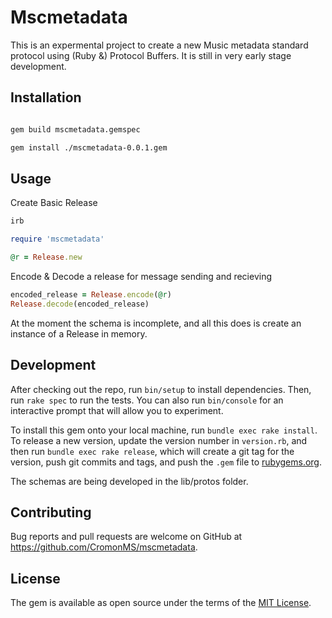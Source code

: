 # Mscmetadata

This is an expermental project to create a new Music metadata standard protocol using (Ruby &) Protocol Buffers. It is still in very early stage development.

## Installation

```bash

gem build mscmetadata.gemspec

gem install ./mscmetadata-0.0.1.gem
```

## Usage

Create Basic Release

```ruby
irb

require 'mscmetadata'

@r = Release.new
```

Encode & Decode a release for message sending and recieving

```ruby
encoded_release = Release.encode(@r)
Release.decode(encoded_release)
```

At the moment the schema is incomplete, and all this does is create an instance of a Release in memory.

## Development

After checking out the repo, run `bin/setup` to install dependencies. Then, run `rake spec` to run the tests. You can also run `bin/console` for an interactive prompt that will allow you to experiment.

To install this gem onto your local machine, run `bundle exec rake install`. To release a new version, update the version number in `version.rb`, and then run `bundle exec rake release`, which will create a git tag for the version, push git commits and tags, and push the `.gem` file to [rubygems.org](https://rubygems.org).

The schemas are being developed in the lib/protos folder.

## Contributing

Bug reports and pull requests are welcome on GitHub at https://github.com/CromonMS/mscmetadata.


## License

The gem is available as open source under the terms of the [MIT License](http://opensource.org/licenses/MIT).
